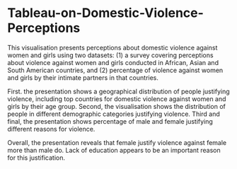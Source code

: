 # Tableau-on-Domestic-Violence-Perceptions

This visualisation presents perceptions about domestic violence against women and girls using two datasets: (1) a survey covering perceptions about violence against women and girls conducted in African, Asian and South American countries, and (2) percentage of violence against women and girls by their intimate partners in that countries. 

First. the presentation shows a geographical distribution of people justifying violence, including top countries for domestic violence against women and girls by their age group. Second, the visualisation shows the distribution of people in different demographic categories justifying violence. Third and final, the presentation shows percentage of male and female justifying different reasons for violence. 

Overall, the presentation reveals that female justify violence against female more than male do. Lack of education appears to be an important reason for this justification.
